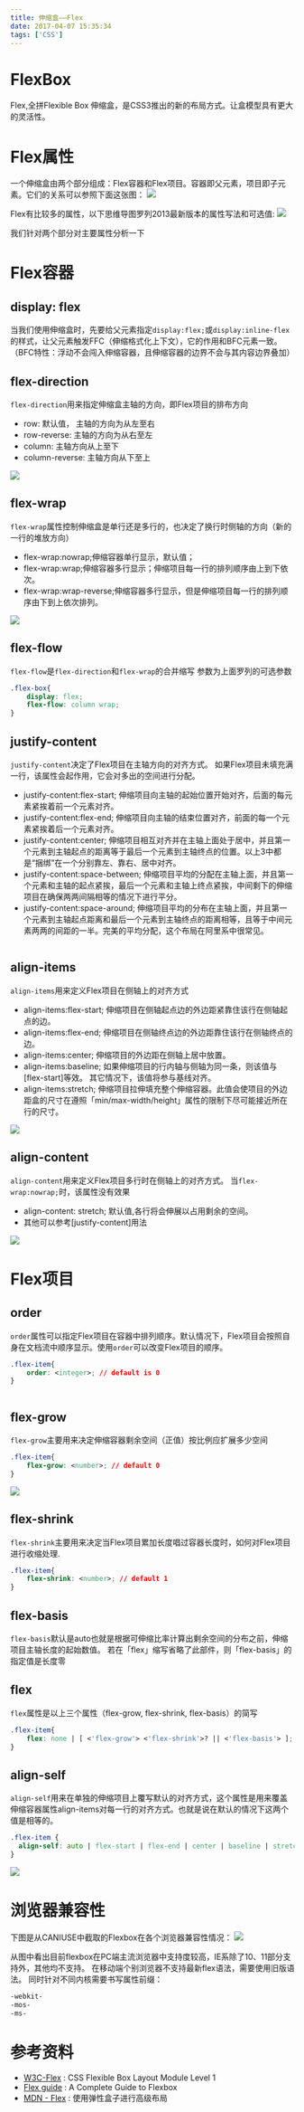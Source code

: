 ```yaml
---
title: 伸缩盒——Flex
date: 2017-04-07 15:35:34
tags: ['CSS']
---
```


# FlexBox
Flex,全拼Flexible Box 伸缩盒，是CSS3推出的新的布局方式。让盒模型具有更大的灵活性。

# Flex属性
一个伸缩盒由两个部分组成：Flex容器和Flex项目。容器即父元素，项目即子元素。它们的关系可以参照下面这张图：
![](/img/flexbox/Flex容器与Flex项目的关系.png)

Flex有比较多的属性，以下思维导图罗列2013最新版本的属性写法和可选值:
![](/img/flexbox/Flexbox属性思维导图.png)


我们针对两个部分对主要属性分析一下
# Flex容器
## display: flex
当我们使用伸缩盒时，先要给父元素指定`display:flex;`或`display:inline-flex`的样式，让父元素触发FFC（伸缩格式化上下文），它的作用和BFC元素一致。（BFC特性：浮动不会闯入伸缩容器，且伸缩容器的边界不会与其内容边界叠加）

## flex-direction
`flex-direction`用来指定伸缩盒主轴的方向，即Flex项目的排布方向
* row: 默认值， 主轴的方向为从左至右
* row-reverse: 主轴的方向为从右至左
* column: 主轴方向从上至下
* column-reverse: 主轴方向从下至上

![](//css-tricks.com/wp-content/uploads/2013/04/flex-direction2.svg)


## flex-wrap
`flex-wrap`属性控制伸缩盒是单行还是多行的，也决定了换行时侧轴的方向（新的一行的堆放方向）
* flex-wrap:nowrap;伸缩容器单行显示，默认值；
* flex-wrap:wrap;伸缩容器多行显示；伸缩项目每一行的排列顺序由上到下依次。
* flex-wrap:wrap-reverse;伸缩容器多行显示，但是伸缩项目每一行的排列顺序由下到上依次排列。

![](//css-tricks.com/wp-content/uploads/2014/05/flex-wrap.svg)

## flex-flow
`flex-flow`是`flex-direction`和`flex-wrap`的合并缩写
参数为上面罗列的可选参数
```CSS
.flex-box{
    display: flex;
    flex-flow: column wrap;
}
```

## justify-content
`justify-content`决定了Flex项目在主轴方向的对齐方式。
如果Flex项目未填充满一行，该属性会起作用，它会对多出的空间进行分配。
* justify-content:flex-start;
伸缩项目向主轴的起始位置开始对齐，后面的每元素紧挨着前一个元素对齐。
* justify-content:flex-end;
伸缩项目向主轴的结束位置对齐，前面的每一个元素紧挨着后一个元素对齐。
* justify-content:center;
伸缩项目相互对齐并在主轴上面处于居中，并且第一个元素到主轴起点的距离等于最后一个元素到主轴终点的位置。以上3中都是“捆绑”在一个分别靠左、靠右、居中对齐。
* justify-content:space-between;
伸缩项目平均的分配在主轴上面，并且第一个元素和主轴的起点紧挨，最后一个元素和主轴上终点紧挨，中间剩下的伸缩项目在确保两两间隔相等的情况下进行平分。
* justify-content:space-around;
伸缩项目平均的分布在主轴上面，并且第一个元素到主轴起点距离和最后一个元素到主轴终点的距离相等，且等于中间元素两两的间距的一半。完美的平均分配，这个布局在阿里系中很常见。

<img src="https://cdn.css-tricks.com/wp-content/uploads/2013/04/justify-content-2.svg" alt="">

## align-items
`align-items`用来定义Flex项目在侧轴上的对齐方式
* align-items:flex-start;
伸缩项目在侧轴起点边的外边距紧靠住该行在侧轴起点的边。
* align-items:flex-end;
伸缩项目在侧轴终点边的外边距靠住该行在侧轴终点的边。
* align-items:center;
伸缩项目的外边距在侧轴上居中放置。
* align-items:baseline;
如果伸缩项目的行内轴与侧轴为同一条，则该值与[flex-start]等效。 其它情况下，该值将参与基线对齐。
* align-items:stretch;
伸缩项目拉伸填充整个伸缩容器。此值会使项目的外边距盒的尺寸在遵照「min/max-width/height」属性的限制下尽可能接近所在行的尺寸。

![](https://cdn.css-tricks.com/wp-content/uploads/2014/05/align-items.svg)

## align-content
`align-content`用来定义Flex项目多行时在侧轴上的对齐方式。
当`flex-wrap:nowrap;`时，该属性没有效果
* align-content: stretch;
默认值,各行将会伸展以占用剩余的空间。
* 其他可以参考[justify-content]用法

![](//css-tricks.com/wp-content/uploads/2013/04/align-content.svg)

# Flex项目
## order
`order`属性可以指定Flex项目在容器中排列顺序。默认情况下，Flex项目会按照自身在文档流中顺序显示。使用`order`可以改变Flex项目的顺序。
```css
.flex-item{
    order: <integer>; // default is 0
}
```
<img src="//css-tricks.com/wp-content/uploads/2013/04/order-2.svg" alt="">

## flex-grow
`flex-grow`主要用来决定伸缩容器剩余空间（正值）按比例应扩展多少空间
```css
.flex-item{
    flex-grow: <number>; // default 0
}
```
![](//css-tricks.com/wp-content/uploads/2014/05/flex-grow.svg)

## flex-shrink
`flex-shrink`主要用来决定当Flex项目累加长度唱过容器长度时，如何对Flex项目进行收缩处理.
```css
.flex-item{
    flex-shrink: <number>; // default 1
}
```

## flex-basis
`flex-basis`默认是auto也就是根据可伸缩比率计算出剩余空间的分布之前，伸缩项目主轴长度的起始数值。
若在「flex」缩写省略了此部件，则「flex-basis」的指定值是长度零

## flex
`flex`属性是以上三个属性（flex-grow, flex-shrink, flex-basis）的简写
```css
.flex-item{
    flex: none | [ <'flex-grow'> <'flex-shrink'>? || <'flex-basis'> ];
}
```

## align-self
`align-self`用来在单独的伸缩项目上覆写默认的对齐方式，这个属性是用来覆盖伸缩容器属性align-items对每一行的对齐方式。也就是说在默认的情况下这两个值是相等的。
```css
.flex-item {
  align-self: auto | flex-start | flex-end | center | baseline | stretch;
}
```
![](//css-tricks.com/wp-content/uploads/2014/05/align-self.svg)

# 浏览器兼容性
下图是从CANIUSE中截取的Flexbox在各个浏览器兼容性情况：
![](/img/flexbox/Flexbox浏览器兼容性.png)

从图中看出目前flexbox在PC端主流浏览器中支持度较高，IE系除了10、11部分支持外，其他均不支持。
在移动端个别浏览器不支持最新flex语法，需要使用旧版语法。
同时针对不同内核需要书写属性前缀：
```css
-webkit-
-mos-
-ms-
```

# 参考资料
* [W3C-Flex](https://www.w3.org/TR/css-flexbox-1/) : CSS Flexible Box Layout Module Level 1
* [Flex guide](https://css-tricks.com/snippets/css/a-guide-to-flexbox/) : A Complete Guide to Flexbox
* [MDN - Flex](https://developer.mozilla.org/zh-CN/docs/Web/CSS/CSS_Flexible_Box_Layout/%E5%BC%B9%E6%80%A7%E6%A1%86%E7%9A%84%E9%AB%98%E7%BA%A7%E5%B8%83%E5%B1%80) : 使用弹性盒子进行高级布局

